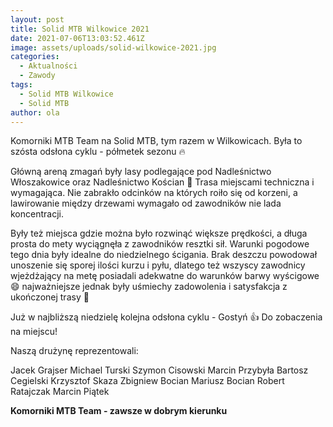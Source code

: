 ```yaml
---
layout: post
title: Solid MTB Wilkowice 2021
date: 2021-07-06T13:03:52.461Z
image: assets/uploads/solid-wilkowice-2021.jpg
categories:
  - Aktualności
  - Zawody
tags:
  - Solid MTB Wilkowice
  - Solid MTB
author: ola
---
```

Komorniki MTB Team na Solid MTB, tym razem w Wilkowicach. Była to szósta odsłona cyklu - półmetek sezonu 🔥

Główną areną zmagań były lasy podlegające pod Nadleśnictwo Włoszakowice oraz Nadleśnictwo Kościan 🌳 Trasa miejscami techniczna i wymagająca. Nie zabrakło odcinków na których roiło się od korzeni, a lawirowanie między drzewami wymagało od zawodników nie lada koncentracji. 

<!--more-->

Były też miejsca gdzie można było rozwinąć większe prędkości, a długa prosta do mety wyciągnęła z zawodników resztki sił. Warunki pogodowe tego dnia były idealne do niedzielnego ścigania. Brak deszczu powodował unoszenie się sporej ilości kurzu i pyłu, dlatego też wszyscy zawodnicy wjeżdżający na metę posiadali adekwatne do warunków barwy wyścigowe 😄 najważniejsze jednak były uśmiechy zadowolenia i satysfakcja z ukończonej trasy 💪

Już w najbliższą niedzielę kolejna odsłona cyklu - Gostyń 👍 Do zobaczenia na miejscu!

Naszą drużynę reprezentowali:

Jacek Grajser
Michael Turski
Szymon Cisowski
Marcin Przybyła
Bartosz Cegielski
Krzysztof Skaza
Zbigniew Bocian
Mariusz Bocian
Robert Ratajczak
Marcin Piątek

**Komorniki MTB Team - zawsze w dobrym kierunku**